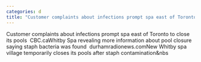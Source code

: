 ```yaml
---
categories: d
title: "Customer complaints about infections prompt spa east of Toronto to close its pools  CBCca"
---
```

Customer complaints about infections prompt spa east of Toronto to close its pools&nbsp;&nbsp;CBC.caWhitby Spa revealing more information about pool closure saying staph bacteria was found&nbsp;&nbsp;durhamradionews.comNew Whitby spa village temporarily closes its pools after staph contamination&nbs